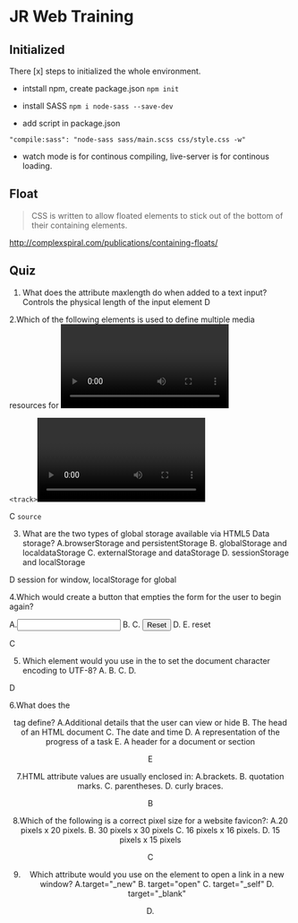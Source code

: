 # JR Web Training

## Initialized

There [x] steps to initialized the whole environment.

- intstall npm, create package.json
  `npm init`

- install SASS
  `npm i node-sass --save-dev`

- add script in package.json

`"compile:sass": "node-sass sass/main.scss css/style.css -w"`

- watch mode is for continous compiling, live-server is for continous loading.

## Float

> CSS is written to allow floated elements to stick out of the bottom of their containing elements.

http://complexspiral.com/publications/containing-floats/

## Quiz

1. What does the attribute maxlength do when added to a text input?
   Controls the physical length of the input element
   D

2.Which of the following elements is used to define multiple media resources for <video> and <audio>?

`<track>`<video>`<source>`<embed>``<audio>`

C `source`

3. What are the two types of global storage available via HTML5 Data storage?
   A.browserStorage and persistentStorage
   B. globalStorage and localdataStorage
   C. externalStorage and dataStorage
   D. sessionStorage and localStorage

D session for window, localStorage for global

4.Which would create a button that empties the form for the user to begin again?

A.<input type="clear"/>
B. <reset/>
C. <input type="reset"/>
D. <submit for="clear"/>
E. <submit>reset</submit>

C

5. Which element would you use in the <HEAD> to set the document character encoding to UTF-8?
   A.<meta type="charset" content="utf-8">
   B. <link rel="content-type" content="utf-8">
   C. <link rel="charset" content="utf-8">
   D. <meta charset="utf-8">

D

6.What does the <header> tag define?
A.Additional details that the user can view or hide
B. The head of an HTML document
C. The date and time
D. A representation of the progress of a task
E. A header for a document or section

E

7.HTML attribute values are usually enclosed in:
A.brackets.
B. quotation marks.
C. parentheses.
D. curly braces.

B

8.Which of the following is a correct pixel size for a website favicon?:
A.20 pixels x 20 pixels.
B. 30 pixels x 30 pixels
C. 16 pixels x 16 pixels.
D. 15 pixels x 15 pixels

C

9. Which attribute would you use on the element to open a link in a new window?
   A.target="\_new"
   B. target="open"
   C. target="\_self"
   D. target="\_blank"

D.
